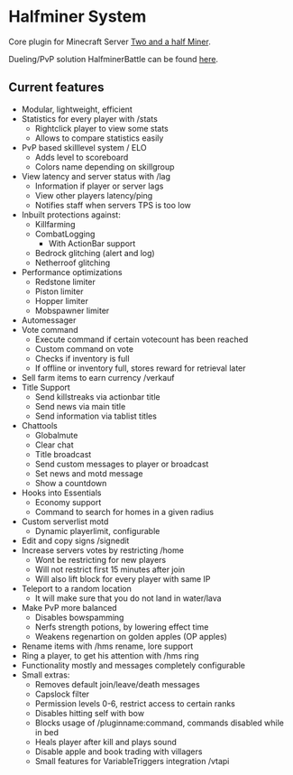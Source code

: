 # Halfminer System
Core plugin for Minecraft Server [Two and a half Miner](https://halfminer.de).

Dueling/PvP solution HalfminerBattle can be found [here](/Kakifrucht/HalfminerBattle).

Current features
-------
- Modular, lightweight, efficient
- Statistics for every player with /stats
  - Rightclick player to view some stats
  - Allows to compare statistics easily
- PvP based skilllevel system / ELO
  - Adds level to scoreboard
  - Colors name depending on skillgroup
- View latency and server status with /lag
  - Information if player or server lags
  - View other players latency/ping
  - Notifies staff when servers TPS is too low
- Inbuilt protections against:
  - Killfarming
  - CombatLogging
    - With ActionBar support
  - Bedrock glitching (alert and log)
  - Netherroof glitching
- Performance optimizations
  - Redstone limiter
  - Piston limiter
  - Hopper limiter
  - Mobspawner limiter
- Automessager
- Vote command
  - Execute command if certain votecount has been reached
  - Custom command on vote
  - Checks if inventory is full
  - If offline or inventory full, stores reward for retrieval later
- Sell farm items to earn currency /verkauf
- Title Support
  - Send killstreaks via actionbar title
  - Send news via main title
  - Send information via tablist titles
- Chattools
  - Globalmute
  - Clear chat
  - Title broadcast
  - Send custom messages to player or broadcast
  - Set news and motd message
  - Show a countdown
- Hooks into Essentials
  - Economy support
  - Command to search for homes in a given radius
- Custom serverlist motd
  - Dynamic playerlimit, configurable
- Edit and copy signs /signedit
- Increase servers votes by restricting /home
  - Wont be restricting for new players
  - Will not restrict first 15 minutes after join
  - Will also lift block for every player with same IP
- Teleport to a random location
  - It will make sure that you do not land in water/lava
- Make PvP more balanced
  - Disables bowspamming
  - Nerfs strength potions, by lowering effect time
  - Weakens regenartion on golden apples (OP apples)
- Rename items with /hms rename, lore support
- Ring a player, to get his attention with /hms ring
- Functionality mostly and messages completely configurable
- Small extras:
  - Removes default join/leave/death messages
  - Capslock filter
  - Permission levels 0-6, restrict access to certain ranks
  - Disables hitting self with bow
  - Blocks usage of /pluginname:command, commands disabled while in bed
  - Heals player after kill and plays sound
  - Disable apple and book trading with villagers
  - Small features for VariableTriggers integration /vtapi
